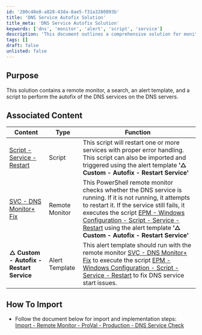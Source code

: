 ```yaml
---
id: '200c48e8-a828-43da-8ae5-f31a3280893b'
title: 'DNS Service Autofix Solution'
title_meta: 'DNS Service Autofix Solution'
keywords: ['dns', 'monitor', 'alert', 'script', 'service']
description: 'This document outlines a comprehensive solution for monitoring and fixing DNS services on DNS servers. It includes a remote monitor, an alert template, and a script designed to automatically restart DNS services if they fail. Detailed instructions for importing and implementing the solution are also provided.'
tags: []
draft: false
unlisted: false
---
```


## Purpose

This solution contains a remote monitor, a search, an alert template, and a script to perform the autofix of the DNS services on the DNS servers.

## Associated Content

| Content                                                                                      | Type          | Function                                                                                                                                                                                                                                         |
|----------------------------------------------------------------------------------------------|---------------|--------------------------------------------------------------------------------------------------------------------------------------------------------------------------------------------------------------------------------------------------|
| [Script - Service - Restart](<../scripts/Service - Restart.md>)                           | Script        | This script will restart one or more services with proper error handling. This script can also be imported and triggered using the alert template **'△ Custom - Autofix - Restart Service'**                                                 |
| [SVC - DNS Monitor+ Fix](<./CWM - Automate - Remote Monitor - DNS Service Monitoring.md>)  | Remote Monitor| This PowerShell remote monitor checks whether the DNS service is running. If it is not running, it attempts to restart it. If the service still fails, it executes the script [EPM - Windows Configuration - Script - Service - Restart](<../scripts/Service - Restart.md>) using the alert template **'△ Custom - Autofix - Restart Service'** |
| **△ Custom - Autofix - Restart Service**                                                    | Alert Template| This alert template should run with the remote monitor [SVC - DNS Monitor+ Fix](<./CWM - Automate - Remote Monitor - DNS Service Monitoring.md>) to execute the script [EPM - Windows Configuration - Script - Service - Restart](<../scripts/Service - Restart.md>) to fix DNS service start issues. |

## How To Import

- Follow the document below for import and implementation steps:  
  [Import - Remote Monitor - ProVal - Production - DNS Service Check](<./DNS Service Monitoring.md>)
